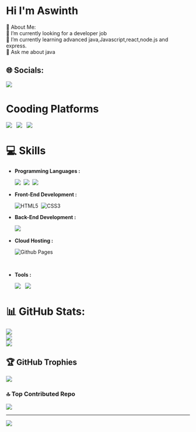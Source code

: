 <h1>Hi I'm Aswinth</h1>
💫 About Me:<br>
🔭 I’m currently looking for a developer job<br>🌱 I’m currently learning advanced java,Javascript,react,node.js and express.<br>💬 Ask me about java <br>


## 🌐 Socials:

<a href="https://www.linkedin.com/in/aswinth-k-a76674214/" target="_blank"><img src="https://img.shields.io/badge/LinkedIn-0077B5?style=for-the-badge&logo=linkedin&logoColor=white"></a>&nbsp;


# Cooding Platforms

<a href="https://auth.geeksforgeeks.org/user/aswinth_24/practice"><img src="https://img.shields.io/badge/GeeksforGeeks-2F8D46.svg?style=for-the-badge&logo=GeeksforGeeks&logoColor=white"><a> &nbsp;
<a href="https://leetcode.com/Aswinth24/"><img src="https://img.shields.io/badge/-LeetCode-FFA116?style=for-the-badge&logo=LeetCode&logoColor=black"></a>
 &nbsp;
  <a href="https://www.hackerrank.com/aswinth24?hr_r=1"><img src="https://img.shields.io/badge/-Hackerrank-2EC866?style=for-the-badge&logo=HackerRank&logoColor=white"></a> &nbsp;
  <br>
# 💻 Skills
  
  
- **Programming Languages :**
  
   <img src="https://img.shields.io/badge/JavaScript-323330?style=for-the-badge&logo=javascript&logoColor=F7DF1E">&nbsp;
   <img src="https://img.shields.io/badge/C-00599C?style=for-the-badge&logo=c&logoColor=white">&nbsp;
  <img src="https://img.shields.io/badge/Java-ED8B00?style=for-the-badge&logo=openjdk&logoColor=white">&nbsp;
    <br>
 
- **Front-End Development :**

   ![HTML5](https://img.shields.io/badge/HTML5%20-%23E34F26.svg?style=for-the-badge&logo=html5&logoColor=white)&nbsp;
   ![CSS3](https://img.shields.io/badge/CSS%20-%231572B6.svg?style=for-the-badge&logo=css3&logoColor=white)&nbsp;
   <br>
- **Back-End Development :**
 
    <img src="https://img.shields.io/badge/MySQL-005C84?style=for-the-badge&logo=mysql&logoColor=white"> &nbsp;
   <br>
  
- **Cloud Hosting :**

    ![Github Pages](https://img.shields.io/badge/GitHub%20Pages-%23327FC7.svg?style=for-the-badge&logo=github&logoColor=white)
<br>
  
- **Tools :**
  
    <img src="https://img.shields.io/badge/VSCode-0078D4?style=for-the-badge&logo=visual%20studio%20code&logoColor=white"> &nbsp;
    <img src="https://img.shields.io/badge/Notepad++-90E59A.svg?style=for-the-badge&logo=notepad%2B%2B&logoColor=black">
   <br>
  
# 📊 GitHub Stats:
![](https://github-readme-stats.vercel.app/api?username=Aswinth24&theme=tokyonight&hide_border=false&include_all_commits=false&count_private=false)<br/>
![](https://github-readme-streak-stats.herokuapp.com/?user=Aswinth24&theme=tokyonight&hide_border=false)<br/>
![](https://github-readme-stats.vercel.app/api/top-langs/?username=Aswinth24&theme=tokyonight&hide_border=false&include_all_commits=false&count_private=false&layout=compact)

## 🏆 GitHub Trophies
![](https://github-profile-trophy.vercel.app/?username=Aswinth24&theme=juicyfresh&no-frame=false&no-bg=true&margin-w=4)

### 🔝 Top Contributed Repo
![](https://github-contributor-stats.vercel.app/api?username=Aswinth24&limit=5&theme=tokyonight&combine_all_yearly_contributions=true)

---
[![](https://visitcount.itsvg.in/api?id=Aswinth24&icon=0&color=0)](https://visitcount.itsvg.in)

<!-- Proudly created with GPRM ( https://gprm.itsvg.in ) -->
